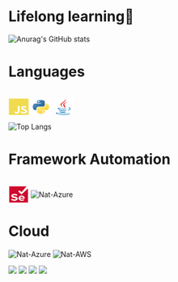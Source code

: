 # Lifelong learning🖖
![Anurag's GitHub stats](https://github-readme-stats.vercel.app/api?username=anuraghazra&show_icons=true&theme=tokyonight)
# Languages 
<div style="display: inline_block"><br> 
     <img align="center" alt="Nat-Js" height="33" width="40" src="https://raw.githubusercontent.com/devicons/devicon/master/icons/javascript/javascript-plain.svg">
     <img align="center" alt="Nat-Python" height="33" width="40" src="https://raw.githubusercontent.com/devicons/devicon/master/icons/python/python-original.svg">
     <img align="center" alt="Nat-Java" height="33" width="40" src="https://raw.githubusercontent.com/devicons/devicon/master/icons/java/java-original.svg">

![Top Langs](https://github-readme-stats.vercel.app/api/top-langs/?username=anuraghazra&layout=compact)

</div>
  
  # Framework Automation
<div style="display: inline_block"><br> 
   <img align="center" alt="Nat-SE" height="33" width="40" src="https://raw.githubusercontent.com/devicons/devicon/master/icons/selenium/selenium-original.svg">
    <img align="center" alt="Nat-Azure" height="33" width="40" src="https://raw.githubusercontent.com/devicons/devicon/master/icons/azure/azure.svg">

  # Cloud
  <img align="center" alt="Nat-Azure" height="33" width="40" src="https://cdn.jsdelivr.net/gh/devicons/devicon/icons/azure/azure-original.svg">
<img align="center" alt="Nat-AWS" height="33" width="40" src="https://raw.githubusercontent.com/devicons/devicon/master/icons/AWS/AWS.svg"> 
          
<div> 


 <a href="https://sobreiranat.medium.com/" target="_blank"><img src="https://img.shields.io/badge/Medium-12100E?style=for-the-badge&logo=medium&logoColor=white"></a>
  <a href="https://www.linkedin.com/in/nat%C3%A1lia-sobreira-325637130" target="_blank"><img src="https://img.shields.io/badge/-LinkedIn-%230077B5?style=for-the-badge&logo=linkedin&logoColor=white" target="_blank"></a> 
  <a href = "mailto:sobreira.natalia@gmail.com"><img src="https://img.shields.io/badge/-Gmail-%23333?style=for-the-badge&logo=gmail&logoColor=white" target="_blank"></a>
  <a href="https://www.instagram.com/natsobreira_" target="_blank"><img src="https://img.shields.io/badge/-Instagram-%23E4405F?style=for-the-badge&logo=instagram&logoColor=white" target="_blank"></a>
  

</div>
